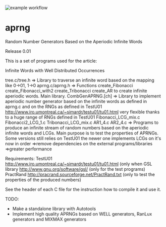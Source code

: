 ![example workflow](https://github.com/github/docs/actions/workflows/main.yml/badge.svg)

aprng
=====

Random Number Generators Based on the Aperiodic Infinite Words

Release 0.01

This is a set of programs used for the article:

Infinite Words with Well Distributed Occurrences

tree.c/tree.h => Library to traverse an infinite word based on the mapping like 0->01, 1->0
aprng.c/aprng.h => Functions 
  create_Fibonacci
  create_Fibonacci_with2
  create_Tribonacci
  create_AR
  to create infinite aperiodic words. Main library.
CombGenAPRNG.[ch] => Library to implement aperiodic number generator based on the infinite words as defined in aprng.c 
                     and on the RNGs as defined in TestU01 http://www.iro.umontreal.ca/~simardr/testu01/tu01.html
                     very flexible thanks to a huge range of RNGs defined in TestU01
Fibonacci_LCG_mix.c
Fibonacci2_LCG_1.c
Tribonacci_LCG_mix.c
AR1_4.c
AR2_4.c		=> Programs to produce an infinite stream of random numbers based on the aperiodic infinite words and LCGs. 
		   Main purpose is to test the properties of APRNGs. Some versions still relies on TestU01 the newer one implements
		   LCGs on it's now in order
		      =>remove dependencies on the external programs/libraries
		      =>greater performance
		
		
Requirements:
TestU01 http://www.iro.umontreal.ca/~simardr/testu01/tu01.html (only when 
GSL library http://www.gnu.org/software/gsl/ (only for the test programs) 
PractRand http://pracrand.sourceforge.net/PractRand.txt (only to test the properties of the produced numbers)

See the header of each C file for the instruction how to compile it and use it.

TODO:
  * Make a standalone library with Autotools
  * Implement high quality APRNGs based on WELL generators, RanLux generators and MIXMAX generators
